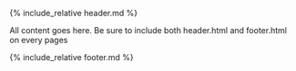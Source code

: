 {% include_relative header.md %}

All content goes here. Be sure to include both header.html and footer.html on every pages

{% include_relative footer.md %}
